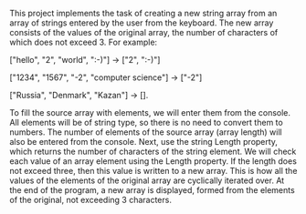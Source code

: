 This project implements the task of creating a new string array from an array of strings entered by the user from the keyboard. 
The new array consists of the values of the original array, the number of characters of which does not exceed 3. For example:

["hello", "2", "world", ":-)"] -> ["2", ":-)"]

["1234", "1567", "-2", "computer science"] -> ["-2"]

["Russia", "Denmark", "Kazan"] -> [].

To fill the source array with elements, we will enter them from the console. All elements will be of string type, so there is no need to convert them to numbers. The number of elements of the source array (array length) will also be entered from the console.
Next, use the string Length property, which returns the number of characters of the string element. We will check each value of an array element using the Length property. If the length does not exceed three, then this value is written to a new array. This is how all the values of the elements of the original array are cyclically iterated over. At the end of the program, a new array is displayed, formed from the elements of the original, not exceeding 3 characters.

